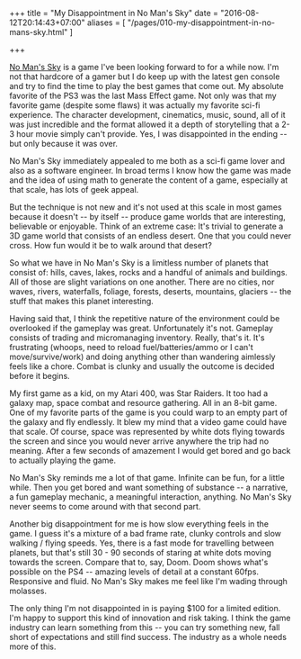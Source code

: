 +++
title = "My Disappointment in No Man's Sky"
date = "2016-08-12T20:14:43+07:00"
aliases = [
    "/pages/010-my-disappointment-in-no-mans-sky.html"
]

+++

[No Man's Sky](http://www.no-mans-sky.com/) is a game I've been looking forward to for a while now. I'm not that hardcore of a gamer but I do keep up with the latest gen console and try to find the time to play the best games that come out. My absolute favorite of the PS3 was the last Mass Effect game. Not only was that my favorite game (despite some flaws) it was actually my favorite sci-fi experience. The character development, cinematics, music, sound, all of it was just incredible and the format allowed it a depth of storytelling that a 2-3 hour movie simply can't provide. Yes, I was disappointed in the ending -- but only because it was over.

No Man's Sky immediately appealed to me both as a sci-fi game lover and also as a software engineer. In broad terms I know how the game was made and the idea of using math to generate the content of a game, especially at that scale, has lots of geek appeal.

But the technique is not new and it's not used at this scale in most games because it doesn't -- by itself -- produce game worlds that are interesting, believable or enjoyable. Think of an extreme case: It's trivial to generate a 3D game world that consists of an endless desert. One that you could never cross. How fun would it be to walk around that desert?

So what we have in No Man's Sky is a limitless number of planets that consist of: hills, caves, lakes, rocks and a handful of animals and buildings. All of those are slight variations on one another. There are no cities, nor waves, rivers, waterfalls, foliage, forests, deserts, mountains, glaciers -- the stuff that makes this planet interesting.

Having said that, I think the repetitive nature of the environment could be overlooked if the gameplay was great. Unfortunately it's not. Gameplay consists of trading and micromanaging inventory. Really, that's it. It's frustrating (whoops, need to reload fuel/batteries/ammo or I can't move/survive/work) and doing anything other than wandering aimlessly feels like a chore. Combat is clunky and usually the outcome is decided before it begins.

My first game as a kid, on my Atari 400, was Star Raiders. It too had a galaxy map, space combat and resource gathering. All in an 8-bit game. One of my favorite parts of the game is you could warp to an empty part of the galaxy and fly endlessly. It blew my mind that a video game could have that scale. Of course, space was represented by white dots flying towards the screen and since you would never arrive anywhere the trip had no meaning. After a few seconds of amazement I would get bored and go back to actually playing the game.

No Man's Sky reminds me a lot of that game. Infinite can be fun, for a little while. Then you get bored and want something of substance -- a narrative, a fun gameplay mechanic, a meaningful interaction, anything. No Man's Sky never seems to come around with that second part.

Another big disappointment for me is how slow everything feels in the game. I guess it's a mixture of a bad frame rate, clunky controls and slow walking / flying speeds. Yes, there is a fast mode for travelling between planets, but that's still 30 - 90 seconds of staring at white dots moving towards the screen. Compare that to, say, Doom. Doom shows what's possible on the PS4 -- amazing levels of detail at a constant 60fps. Responsive and fluid. No Man's Sky makes me feel like I'm wading through molasses.

The only thing I'm not disappointed in is paying $100 for a limited edition. I'm happy to support this kind of innovation and risk taking. I think the game industry can learn something from this -- you can try something new, fall short of expectations and still find success. The industry as a whole needs more of this.


